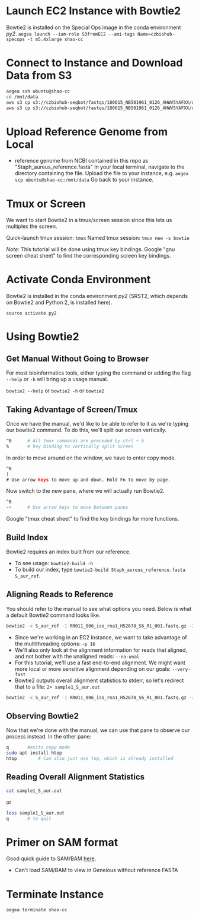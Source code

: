 # Launch EC2 Instance with Bowtie2
Bowtie2 is installed on the Special Ops image in the conda environment _py2_.
`aegea launch --iam-role S3fromEC2 --ami-tags Name=czbiohub-specops -t m5.4xlarge shao-cc`

# Connect to Instance and Download Data from S3
```bash
aegea ssh ubuntu@shao-cc
cd /mnt/data
aws s3 cp s3://czbiohub-seqbot/fastqs/180615_NB501961_0126_AHWV5YAFXX/rawdata/RR011_006_iso_rna1_H52678_S6_R1_001.fastq.gz
aws s3 cp s3://czbiohub-seqbot/fastqs/180615_NB501961_0126_AHWV5YAFXX/rawdata/RR011_006_iso_rna1_H52678_S6_R2_001.fastq.gz
```
# Upload Reference Genome from Local
- reference genome from NCBI contained in this repo as "Staph\_aureus\_reference.fasta"
In your local terminal, navigate to the directory containing the file.
Upload the file to your instance, e.g. `aegea scp ubuntu@shao-cc:/mnt/data`
Go back to your instance.

# Tmux or Screen
We want to start Bowtie2 in a tmux/screen session since this lets us multiplex the screen.

Quick-launch tmux session: `tmux`
Named tmux session: `tmux new -s bowtie`

_Note:_ This tutorial will be done using tmux key bindings. Google "gnu screen cheat sheet" to find the corresponding screen key bindings.

# Activate Conda Environment
Bowtie2 is installed in the conda environment _py2_ (SRST2, which depends on Bowtie2 and Python 2, is installed here).

`source activate py2`

# Using Bowtie2
## Get Manual Without Going to Browser
For most bioinformatics tools, either typing the command or adding the flag `--help` or `-h` will bring up a usage manual.

`bowtie2 --help` or `bowtie2 -h` or `bowtie2`

## Taking Advantage of Screen/Tmux
Once we have the manual, we'd like to be able to refer to it as we're typing our bowtie2 command. To do this, we'll split our screen vertically.

```bash
^B      # All tmux commands are preceded by ctrl + b
%       # key binding to vertically split screen
```
In order to move around on the window, we have to enter copy mode.
```bash
^B
[
# Use arrow keys to move up and down. Hold Fn to move by page.
```
Now switch to the new pane, where we will actually run Bowtie2.

```bash
^B
->      # Use arrow keys to move between panes
```
Google "tmux cheat sheet" to find the key bindings for more functions.

## Build Index
Bowtie2 requires an index built from our reference.
- To see usage: `bowtie2-build -h`
- To build our index, type `bowtie2-build Staph_aureus_reference.fasta S_aur_ref`.

## Aligning Reads to Reference
You should refer to the manual to see what options you need. Below is what a default Bowtie2 command looks like.

```bash
bowtie2 -x S_aur_ref -1 RR011_006_iso_rna1_H52678_S6_R1_001.fastq.gz -2 RR011_006_iso_rna1_H52678_S6_R2_001.fastq.gz -S sample1_S_aur.sam
```

- Since we're working in an EC2 instance, we want to take advantage of the multithreading options: `-p 16`
- We'll also only look at the alignment information for reads that aligned, and not bother with the unaligned reads: `--no-unal`
- For this tutorial, we'll use a fast end-to-end alignment. We might want more local or more sensitive alignment depending on our goals: `--very-fast`
- Bowtie2 outputs overall alignment statistics to stderr, so let's redirect that to a file: `2> sample1_S_aur.out`

```bash
bowtie2 -x S_aur_ref -1 RR011_006_iso_rna1_H52678_S6_R1_001.fastq.gz -2 RR011_006_iso_rna1_H52678_S6_R2_001.fastq.gz -S sample1_S_aur.sam -p 16 --no-unal --very-fast 2> sample1_S_aur.out
``` 

## Observing Bowtie2
Now that we're done with the manual, we can use that pane to observe our process instead.
In the other pane:

```bash
q       #exits copy mode
sudo apt install htop
htop        # Can also just use top, which is already installed
```

## Reading Overall Alignment Statistics
```bash
cat sample1_S_aur.out
```
or
```bash
less sample1_S_aur.out
q       # to quit
```

# Primer on SAM format
Good quick guide to SAM/BAM [here](https://training.h3abionet.org/postgraduate_workshop_2014/wp-content/uploads/2014/04/H3ABioNet_2014_NGS_8_SamFormat.pdf).
- Can't load SAM/BAM to view in Geneious without reference FASTA

# Terminate Instance
`aegea terminate shao-cc`
